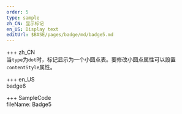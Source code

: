 ```yaml
---
order: 5
type: sample
zh_CN: 显示标记
en_US: Display text
editUrl: $BASE/pages/badge/md/badge5.md
---
```


+++ zh_CN  
当<Code>type</Code>为<Code>dot</Code>时，标记显示为一个小圆点表。要修改小圆点属性可以設置<Code>contentStyle</Code>属性。

+++ en_US  
badge6

+++ SampleCode  
fileName: Badge5
